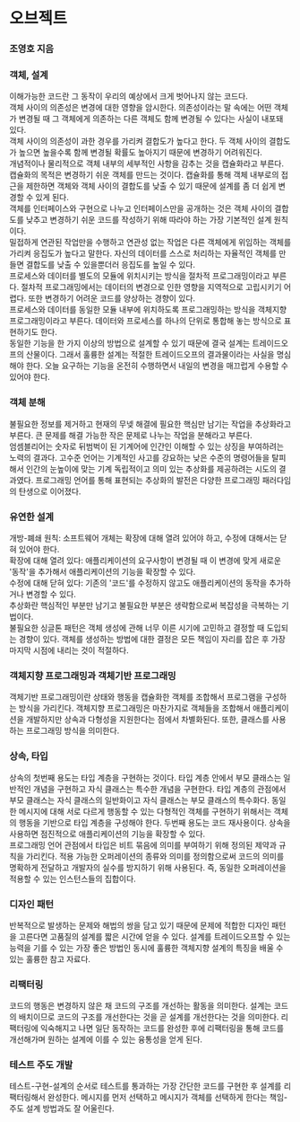 # 오브젝트  
### 조영호 지음  


### 객체, 설계    
이해가능한 코드란 그 동작이 우리의 예상에서 크게 벗어나지 않는 코드다.  
객체 사이의 의존성은 변경에 대한 영향을 암시한다. 의존성이라는 말 속에는 어떤 객체가 변경될 때 그 객체에게 의존하는 다른 객체도 함께 변경될 수 있다는 사실이 내포돼 있다.  
객체 사이의 의존성이 과한 경우를 가리켜 결합도가 높다고 한다. 두 객체 사이의 결합도가 높으면 높을수록 함께 변경될 확률도 높아지기 때문에 변경하기 어려워진다.  
개념적이나 물리적으로 객체 내부의 세부적인 사항을 감추는 것을 캡슐화라고 부른다. 캡슐화의 목적은 변경하기 쉬운 객체를 만드는 것이다. 캡슐화를 통해 객체 내부로의 접근을 제한하면 객체와 객체 사이의 결합도를 낮출 수 있기 때문에 설계를 좀 더 쉽게 변경할 수 있게 된다.  
객체를 인터페이스와 구현으로 나누고 인터페이스만을 공개하는 것은 객체 사이의 결합도를 낮추고 변경하기 쉬운 코드를 작성하기 위해 따라야 하는 가장 기본적인 설계 원칙이다.  
밀접하게 연관된 작업만을 수행하고 연관성 없는 작업은 다른 객체에게 위임하는 객체를 가리켜 응집도가 높다고 말한다. 자신의 데이터를 스스로 처리하는 자율적인 객체를 만들면 결합도를 낮출 수 있을뿐더러 응집도를 높일 수 있다.  
프로세스와 데이터를 별도의 모듈에 위치시키는 방식을 절차적 프로그래밍이라고 부른다. 절차적 프로그래밍에서는 데이터의 변경으로 인한 영향을 지역적으로 고립시키기 어렵다. 또한 변경하기 어려운 코드를 양상하는 경향이 있다.  
프로세스와 데이터를 동일한 모듈 내부에 위치하도록 프로그래밍하는 방식을 객체지향 프로그래밍이라고 부른다. 데이터와 프로세스를 하나의 단위로 통합해 놓는 방식으로 표현하기도 한다.  
동일한 기능을 한 가지 이상의 방법으로 설계할 수 있기 때문에 결국 설계는 트레이드오프의 산물이다. 그래서 훌륭한 설계는 적절한 트레이드오프의 결과물이라는 사실을 명심해야 한다. 오늘 요구하는 기능을 온전히 수행하면서 내일의 변경을 매끄럽게 수용할 수 있어야 한다.  


### 객체 분해  
불필요한 정보를 제거하고 현재의 무넺 해결에 필요한 핵심만 남기는 작업을 추상화라고 부른다. 큰 문제를 해결 가능한 작은 문제로 나누는 작업을 분해라고 부른다.  
엄셈블리어는 숫자로 뒤범벅이 된 기계어에 인간인 이해할 수 있는 상징을 부여하려는 노력의 결과다. 고수준 언어는 기계적인 사고를 강요하는 낮은 수준의 명령어들을 탈피해서 인간의 눈높이에 맞는 기계 독립적이고 의미 있는 추상화를 제공하려는 시도의 결과였다. 프로그래밍 언어를 통해 표현되는 추상화의 발전은 다양한 프로그래밍 패러다임의 탄생으로 이어졌다.  


### 유연한 설계  
개방-폐쇄 원칙: 소프트웨어 개체는 확장에 대해 열려 있어야 하고, 수정에 대해서는 닫혀 있어야 한다.  
확장에 대해 열려 있다: 애플리케이션의 요구사항이 변경될 때 이 변경에 맞게 새로운 '동작'을 추가해서 애플리케이션의 기능을 확장할 수 있다.  
수정에 대해 닫혀 있다: 기존의 '코드'를 수정하지 않고도 애플리케이션의 동작을 추가하거나 변경할 수 있다.  
추상화란 핵심적인 부분만 남기고 불필요한 부분은 생략함으로써 복잡성을 극복하는 기법이다.  
불필요한 싱글톤 패턴은 객체 생성에 관해 너무 이른 시기에 고민하고 결정할 때 도입되는 경향이 있다. 객체를 생성하는 방법에 대한 결정은 모든 책임이 자리를 잡은 후 가장 마지막 시점에 내리는 것이 적절하다.  


### 객체지향 프로그래밍과 객체기반 프로그래밍  
객체기반 프로그래밍이란 상태와 행동을 캡슐화한 객체를 조합해서 프로그램을 구성하는 방식을 가리킨다. 객체지향 프로그래밍은 마찬가지로 객체들을 조합해서 애플리케이션을 개발하지만 상속과 다형성을 지원한다는 점에서 차별화된다. 또한, 클래스를 사용하는 프로그래밍 방식을 의미한다.  


### 상속, 타입  
상속의 첫번째 용도는 타입 계층을 구현하는 것이다. 타입 계층 안에서 부모 클래스는 일반적인 개념을 구현하고 자식 클래스는 특수한 개념을 구현한다. 타입 계층의 관점에서 부모 클래스는 자식 클래스의 일반화이고 자식 클래스는 부모 클래스의 특수화다. 동일한 메시지에 대해 서로 다르게 행동할 수 있는 다형적인 객체를 구현하기 위해서는 객체의 행동을 기반으로 타입 계층을 구성해야 한다. 두번째 용도는 코드 재사용이다. 상속을 사용하면 점진적으로 애플리케이션의 기능을 확장할 수 있다.  
프로그래밍 언어 관점에서 타입은 비트 묶음에 의미를 부여하기 위해 정의된 제약과 규칙을 가리킨다. 적용 가능한 오퍼레이션의 종류와 의미를 정의함으로써 코드의 의미를 명확하게 전달하고 개발자의 실수를 방지하기 위해 사용된다. 즉, 동일한 오퍼레이션을 적용할 수 있는 인스턴스들의 집합이다.  


### 디자인 패턴  
반복적으로 발생하는 문제와 해법의 쌍을 담고 있기 때문에 문제에 적합한 디자인 패턴을 고른다면 고품질의 설계를 짧은 시간에 얻을 수 있다. 설계를 트레이드오프할 수 있는 능력을 기를 수 있는 가장 좋은 방법인 동시에 훌륭한 객체지향 설계의 특징을 배울 수 있는 훌륭한 참고 자료다.  


### 리팩터링  
코드의 행동은 변경하지 않은 채 코드의 구조를 개선하는 활동을 의미한다. 설계는 코드의 배치이므로 코드의 구조를 개선한다는 것을 곧 설계를 개선한다는 것을 의미한다. 리팩터링에 익숙해지고 나면 일단 동작하는 코드를 완성한 후에 리팩터링을 통해 코드를 개선해가며 원하는 설계에 이를 수 있는 융통성을 얻게 된다.  


### 테스트 주도 개발  
테스트-구현-설계의 순서로 테스트를 통과하는 가장 간단한 코드를 구현한 후 설계를 리팩터링해서  완성한다. 메시지를 먼저 선택하고 메시지가 객체를 선택하게 한다는 책임-주도 설계 방법과도 잘 어울린다.  
